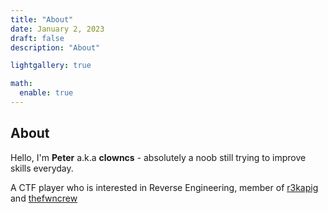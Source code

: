 ```yaml
---
title: "About"
date: January 2, 2023
draft: false
description: "About"

lightgallery: true

math:
  enable: true
---
```


## About
Hello, I'm **Peter** a.k.a **clowncs** - absolutely a noob still trying to improve skills everyday.

A CTF player who is interested in Reverse Engineering, member of [r3kapig](https://ctftime.org/team/58979) and [thefwncrew](https://ctftime.org/team/271196)
